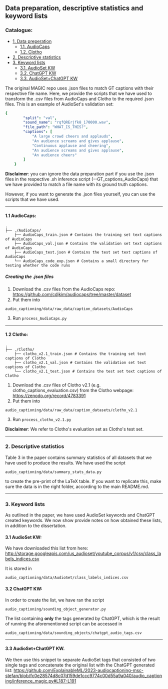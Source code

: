 ## Data preparation, descriptive statistics and keyword lists

### Catalogue:
* <a href='#data_prep'>1. Data preperation</a>
    * <a href='#audiocaps'>1.1. AudioCaps</a>
    * <a href='#clotho'>1.2. Clotho</a>
* <a href='#summary_stats'>2. Descriptive statistics</a>
* <a href='#keyword_lists'>3. Keyword lists</a>
    * <a href='#AudioSet'>3.1. AudioSet KW</a>
    * <a href='#CGPT'>3.2. ChatGPT KW</a>
    * <a href='#Audioset+CGPT'>3.3. AudioSet+ChatGPT KW</a>


        


The original MAGIC repo uses .json files to match GT captions with their respective file name. Here, we provide the scripts that we have used to transform the .csv files from AudioCaps and Clotho to the required .json files. This is an example of AudioSet's validation set:
```yaml
{
        "split": "val",
        "sound_name": "rqfQRErjfk8_170000.wav",
        "file_path": "WHAT_IS_THIS?",
        "captions": [
            "A large crowd cheers and applauds",
            "An audience screams and gives applause",
            "Continuous applause and cheering",
            "An audience screams and gives applause",
            "An audience cheers"
        ]
    }
```
<span id='data_prep'/>

**Disclaimer**: you can ignore the data preparation part if you use the .json files in the respective .sh inference script (--GT_captions_AudioCaps) that we have provided to match a file name with its ground truth captions. 

However, if you want to generate the .json files yourself, you can use the scripts that we have used.

****
<span id='audiocaps'/>

#### 1.1 AudioCaps:
    .
    ├── ./AudioCaps/                    
        ├── AudioCaps_train.json # Contains the training set text captions of AudioCaps
        ├── AudioCaps_val.json # Contains the validation set text captions of AudioCaps
        ├── AudioCaps_test.json # Contains the test set text captions of AudioCaps
        └── AudioCaps_code_exp.json # Contains a small directory for testing whether the code runs
     
##### Creating the .json files

1. Download the .csv files from the AudioCaps repo: https://github.com/cdjkim/audiocaps/tree/master/dataset
2. Put them into 

```
audio_captioning/data/raw_data/caption_datasets/AudioCaps
```
3. Run ```process_AudioCaps.py```


****

<span id='clotho'/>

#### 1.2 Clotho:

    .
    ├── ./Clotho/                    
        ├── clotho_v2.1_train.json # Contains the training set text captions of Clotho
        ├── clotho_v2.1_val.json # Contains the validation set text captions of Clotho
        └── clotho_v2.1_test.json # Contains the test set text captions of Clotho
        

1. Download the .csv files of Clotho v2.1 (e.g. clotho_captions_evaluation.csv) from the Clotho webpage: https://zenodo.org/record/4783391
2. Put them into
```
audio_captioning/data/raw_data/caption_datasets/clotho_v2.1
```
3. Run ```process_clotho_v2.1.py```

**Disclaimer**: We refer to Clotho's evaluation set as Clotho's test set.

****
<span id='summary_stats'/> 

### 2. Descriptive statistics

Table 3 in the paper contains summary statistics of all datasets that we have used to produce the results. We have used the script 
```
audio_captioning/data/summary_stats_data.py
```
to create the pre-print of the LaTeX table. If you want to replicate this, make sure the data is in the right folder, according to the main README.md. 

****
<span id='keyword_lists'/> 

### 3. Keyword lists

As outlined in the paper, we have used AudioSet keywords and ChatGPT created keywords. We now show provide notes on how obtained these lists, in addition to the dissertation.

<span id='AudioSet'/> 

#### 3.1 AudioSet KW:

We have downloaded this list from here:
http://storage.googleapis.com/us_audioset/youtube_corpus/v1/csv/class_labels_indices.csv

It is stored in 

```
audio_captioning/data/AudioSet/class_labels_indices.csv
```


<span id='CGPT'/> 

#### 3.2 ChatGPT KW:

In order to create the list, we have ran the script

```
audio_captioning/sounding_object_generator.py
```

The list containing **only** the tags generated by ChatGPT, which is the result of running the aforementioned script can be accessed in 

```
audio_captioning/data/sounding_objects/chatgpt_audio_tags.csv
```

**** 

<span id='Audioset+CGPT'/> 

#### 3.3 AudioSet+ChatGPT KW.

We then use this snippet to separate AudioSet tags that consisted of two single tags and concatenate the original list with the ChatGPT generated list: 
https://github.com/ExplainableML/2023-audiocaptioning-msc-stefan/blob/fc0e28574d8c07d159de1ccc9774c00d55a9a040/audio_captioning/inference_magic.py#L187-L191

